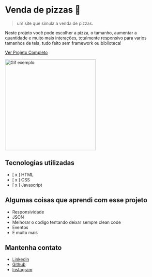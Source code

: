 # Venda de pizzas 🍕

> um site que simula a venda de pizzas.

Neste projeto você pode escolher a pizza, o tamanho, aumentar a quantidade e muito mais interações, totalmente responsivo para varios tamanhos de tela, tudo feito sem framework ou biblioteca!

[Ver Projeto Completo](https://paulopbi.github.io/pizza/)

<img src="images/animation.gif" 
alt="Gif exemplo" 
width="300px">

## Tecnologias utilizadas

- [ x ] HTML
- [ x ] CSS
- [ x ] Javascript 

## Algumas coisas que aprendi com esse projeto

- Responsividade
- JSON
- Melhorar o codigo tentando deixar sempre clean code
- Eventos
- E muito mais

## Mantenha contato 

- [Linkedin](https://www.linkedin.com/in/paulopbi/)
- [Github](https://github.com/paulopbi)
- [Instagram](https://www.instagram.com/paulopbi_/)
